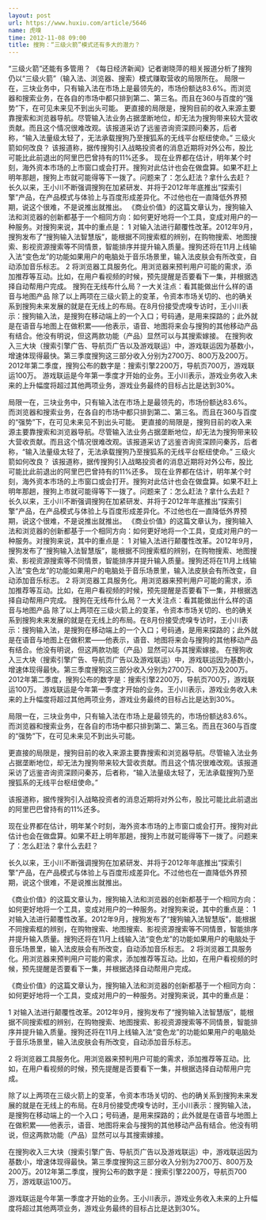 ```yaml
---
layout: post
url: https://www.huxiu.com/article/5646
name: 虎嗅
time: 2012-11-08 09:00
title: 搜狗：“三级火箭”模式还有多大的潜力？
---
```

“三级火箭”还能有多管用？ 《每日经济新闻》记者谢晓萍的相关报道分析了搜狗仍以“三级火箭”（输入法、浏览器、搜索）模式赚取营收的局限所在。 局限一在，三块业务中，只有输入法在市场上是最领先的，市场份额达83.6%。而浏览器和搜索业务，在各自的市场中都只排到第二、第三名。而且在360与百度的“强势”下，在可见未来见不到出头可能。 更直接的局限是，搜狗目前的收入来源主要靠搜索和浏览器导航。尽管输入法业务占据垄断地位，却无法为搜狗带来较大营收贡献。而且这个情况很难改观。该报道采访了远鉴咨询资深顾问秦苏，后者称，“输入法量级太轻了，无法承载搜狗乃至搜狐系的无线平台枢纽使命。” 三级火箭如何改良？ 该报道称，据传搜狗引入战略投资者的消息近期将对外公布，股比可能比此前退出的阿里巴巴曾持有的11%还多。 现在业界都在估计，明年某个时刻，海外资本市场的上市窗口或会打开。搜狗对此估计也会在做盘算。如果不赶上明年那趟，搜狗上市就可能得等下一拨了。问题来了：怎么赶法？拿什么去赶？ 长久以来，王小川不断强调搜狗在加紧研发、并将于2012年年底推出“探索引擎”产品，在产品模式与体验上与百度形成差异化。不过他也在一直降低外界预期，说这个很难，不是说推出就推出。 《商业价值》的这篇文章认为，搜狗输入法和浏览器的创新都基于一个相同方向：如何更好地将一个工具，变成对用户的一种服务。对搜狗来说，其中的重点是： 1 对输入法进行颠覆性改革。2012年9月，搜狗发布了“搜狗输入法智慧版”，能根据不同搜索框的辨别，在购物搜索、地图搜索、影视资源搜索等不同情景，智能排序并提升输入质量。搜狗还将在11月上线输入法“变色龙”的功能如果用户的电脑处于音乐场景里，输入法皮肤会有所改变，自动添加音乐标志。 2 将浏览器工具服务化。用浏览器来预判用户可能的需求，添加推荐等互动。比如，在用户看视频的时候，预先提醒是否要看下一集，并根据选择自动帮用户完成。 搜狗在无线布什么局？一大关注点：看其能做出什么样的语音与地图产品 除了以上两项在三级火箭上的变革，令资本市场关切的、也的确关系到搜狗未来发展的就是在无线上的布局。在8月份接受虎嗅专访时，王小川表示：搜狗输入法，是搜狗在移动端上的一个入口；号码通，是用来探路的；此外就是在语音与地图上在做积累——他表示，语音、地图将来会与搜狗的其他移动产品有结合。他没有明说，但这两款功能（产品）显然可以与其搜索嫁接。 在搜狗收入三大块（搜索引擎广告、导航页广告以及游戏联运）中，游戏联运因为基数小，增速体现得最快。第三季度搜狗这三部分收入分别为2700万、800万及200万。2012年第二季度，搜狗公布的数字是：搜索引擎2200万，导航页700万，游戏联运100万。 游戏联运是今年第一季度才开始的业务。王小川表示，游戏业务收入未来的上升幅度将超过其他两项业务，游戏业务最终的目标占比是达到30%。

局限一在，三块业务中，只有输入法在市场上是最领先的，市场份额达83.6%。而浏览器和搜索业务，在各自的市场中都只排到第二、第三名。而且在360与百度的“强势”下，在可见未来见不到出头可能。 更直接的局限是，搜狗目前的收入来源主要靠搜索和浏览器导航。尽管输入法业务占据垄断地位，却无法为搜狗带来较大营收贡献。而且这个情况很难改观。该报道采访了远鉴咨询资深顾问秦苏，后者称，“输入法量级太轻了，无法承载搜狗乃至搜狐系的无线平台枢纽使命。” 三级火箭如何改良？ 该报道称，据传搜狗引入战略投资者的消息近期将对外公布，股比可能比此前退出的阿里巴巴曾持有的11%还多。 现在业界都在估计，明年某个时刻，海外资本市场的上市窗口或会打开。搜狗对此估计也会在做盘算。如果不赶上明年那趟，搜狗上市就可能得等下一拨了。问题来了：怎么赶法？拿什么去赶？ 长久以来，王小川不断强调搜狗在加紧研发、并将于2012年年底推出“探索引擎”产品，在产品模式与体验上与百度形成差异化。不过他也在一直降低外界预期，说这个很难，不是说推出就推出。 《商业价值》的这篇文章认为，搜狗输入法和浏览器的创新都基于一个相同方向：如何更好地将一个工具，变成对用户的一种服务。对搜狗来说，其中的重点是： 1 对输入法进行颠覆性改革。2012年9月，搜狗发布了“搜狗输入法智慧版”，能根据不同搜索框的辨别，在购物搜索、地图搜索、影视资源搜索等不同情景，智能排序并提升输入质量。搜狗还将在11月上线输入法“变色龙”的功能如果用户的电脑处于音乐场景里，输入法皮肤会有所改变，自动添加音乐标志。 2 将浏览器工具服务化。用浏览器来预判用户可能的需求，添加推荐等互动。比如，在用户看视频的时候，预先提醒是否要看下一集，并根据选择自动帮用户完成。 搜狗在无线布什么局？一大关注点：看其能做出什么样的语音与地图产品 除了以上两项在三级火箭上的变革，令资本市场关切的、也的确关系到搜狗未来发展的就是在无线上的布局。在8月份接受虎嗅专访时，王小川表示：搜狗输入法，是搜狗在移动端上的一个入口；号码通，是用来探路的；此外就是在语音与地图上在做积累——他表示，语音、地图将来会与搜狗的其他移动产品有结合。他没有明说，但这两款功能（产品）显然可以与其搜索嫁接。 在搜狗收入三大块（搜索引擎广告、导航页广告以及游戏联运）中，游戏联运因为基数小，增速体现得最快。第三季度搜狗这三部分收入分别为2700万、800万及200万。2012年第二季度，搜狗公布的数字是：搜索引擎2200万，导航页700万，游戏联运100万。 游戏联运是今年第一季度才开始的业务。王小川表示，游戏业务收入未来的上升幅度将超过其他两项业务，游戏业务最终的目标占比是达到30%。

局限一在，三块业务中，只有输入法在市场上是最领先的，市场份额达83.6%。而浏览器和搜索业务，在各自的市场中都只排到第二、第三名。而且在360与百度的“强势”下，在可见未来见不到出头可能。

更直接的局限是，搜狗目前的收入来源主要靠搜索和浏览器导航。尽管输入法业务占据垄断地位，却无法为搜狗带来较大营收贡献。而且这个情况很难改观。该报道采访了远鉴咨询资深顾问秦苏，后者称，“输入法量级太轻了，无法承载搜狗乃至搜狐系的无线平台枢纽使命。”

该报道称，据传搜狗引入战略投资者的消息近期将对外公布，股比可能比此前退出的阿里巴巴曾持有的11%还多。

现在业界都在估计，明年某个时刻，海外资本市场的上市窗口或会打开。搜狗对此估计也会在做盘算。如果不赶上明年那趟，搜狗上市就可能得等下一拨了。问题来了：怎么赶法？拿什么去赶？

长久以来，王小川不断强调搜狗在加紧研发、并将于2012年年底推出“探索引擎”产品，在产品模式与体验上与百度形成差异化。不过他也在一直降低外界预期，说这个很难，不是说推出就推出。

《商业价值》的这篇文章认为，搜狗输入法和浏览器的创新都基于一个相同方向：如何更好地将一个工具，变成对用户的一种服务。对搜狗来说，其中的重点是： 1 对输入法进行颠覆性改革。2012年9月，搜狗发布了“搜狗输入法智慧版”，能根据不同搜索框的辨别，在购物搜索、地图搜索、影视资源搜索等不同情景，智能排序并提升输入质量。搜狗还将在11月上线输入法“变色龙”的功能如果用户的电脑处于音乐场景里，输入法皮肤会有所改变，自动添加音乐标志。 2 将浏览器工具服务化。用浏览器来预判用户可能的需求，添加推荐等互动。比如，在用户看视频的时候，预先提醒是否要看下一集，并根据选择自动帮用户完成。

《商业价值》的这篇文章认为，搜狗输入法和浏览器的创新都基于一个相同方向：如何更好地将一个工具，变成对用户的一种服务。对搜狗来说，其中的重点是：

1 对输入法进行颠覆性改革。2012年9月，搜狗发布了“搜狗输入法智慧版”，能根据不同搜索框的辨别，在购物搜索、地图搜索、影视资源搜索等不同情景，智能排序并提升输入质量。搜狗还将在11月上线输入法“变色龙”的功能如果用户的电脑处于音乐场景里，输入法皮肤会有所改变，自动添加音乐标志。

2 将浏览器工具服务化。用浏览器来预判用户可能的需求，添加推荐等互动。比如，在用户看视频的时候，预先提醒是否要看下一集，并根据选择自动帮用户完成。

除了以上两项在三级火箭上的变革，令资本市场关切的、也的确关系到搜狗未来发展的就是在无线上的布局。在8月份接受虎嗅专访时，王小川表示：搜狗输入法，是搜狗在移动端上的一个入口；号码通，是用来探路的；此外就是在语音与地图上在做积累——他表示，语音、地图将来会与搜狗的其他移动产品有结合。他没有明说，但这两款功能（产品）显然可以与其搜索嫁接。

在搜狗收入三大块（搜索引擎广告、导航页广告以及游戏联运）中，游戏联运因为基数小，增速体现得最快。第三季度搜狗这三部分收入分别为2700万、800万及200万。2012年第二季度，搜狗公布的数字是：搜索引擎2200万，导航页700万，游戏联运100万。

游戏联运是今年第一季度才开始的业务。王小川表示，游戏业务收入未来的上升幅度将超过其他两项业务，游戏业务最终的目标占比是达到30%。

